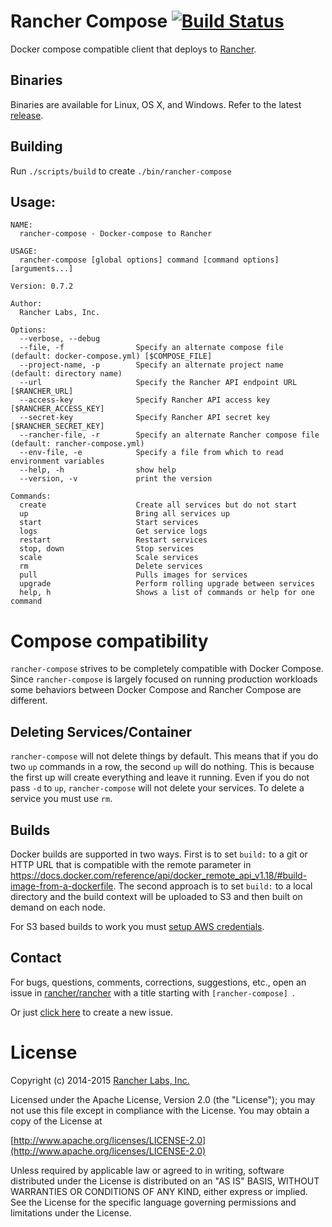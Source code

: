 # Rancher Compose [![Build Status](http://ci.rancher.io/api/badge/github.com/rancher/rancher-compose/status.svg?branch=master)](http://ci.rancher.io/github.com/rancher/rancher-compose)

Docker compose compatible client that deploys to [Rancher](https://github.com/rancher/rancher).

## Binaries

Binaries are available for Linux, OS X, and Windows. Refer to the latest [release](https://github.com/rancher/rancher-compose/releases).

## Building
Run `./scripts/build` to create `./bin/rancher-compose`

## Usage:

```
NAME:
  rancher-compose - Docker-compose to Rancher

USAGE:
  rancher-compose [global options] command [command options] [arguments...]

Version: 0.7.2

Author:
  Rancher Labs, Inc.

Options:
  --verbose, --debug
  --file, -f				Specify an alternate compose file (default: docker-compose.yml) [$COMPOSE_FILE]
  --project-name, -p 		Specify an alternate project name (default: directory name)
  --url 					Specify the Rancher API endpoint URL [$RANCHER_URL]
  --access-key 				Specify Rancher API access key [$RANCHER_ACCESS_KEY]
  --secret-key 				Specify Rancher API secret key [$RANCHER_SECRET_KEY]
  --rancher-file, -r 		Specify an alternate Rancher compose file (default: rancher-compose.yml)
  --env-file, -e 			Specify a file from which to read environment variables
  --help, -h				show help
  --version, -v				print the version

Commands:
  create					Create all services but do not start
  up						Bring all services up
  start						Start services
  logs						Get service logs
  restart					Restart services
  stop, down				Stop services
  scale						Scale services
  rm						Delete services
  pull						Pulls images for services
  upgrade					Perform rolling upgrade between services
  help, h					Shows a list of commands or help for one command
```

# Compose compatibility

`rancher-compose` strives to be completely compatible with Docker Compose.  Since `rancher-compose` is largely focused
on running production workloads some behaviors between Docker Compose and Rancher Compose are different.

## Deleting Services/Container

`rancher-compose` will not delete things by default.  This means that if you do two `up` commands in a row, the second `up` will
do nothing.  This is because the first up will create everything and leave it running.  Even if you do not pass `-d` to `up`,
`rancher-compose` will not delete your services.  To delete a service you must use `rm`.

## Builds

Docker builds are supported in two ways.  First is to set `build:` to a git or HTTP URL that is compatible with the remote parameter in https://docs.docker.com/reference/api/docker_remote_api_v1.18/#build-image-from-a-dockerfile.  The second approach is to set `build:` to a local directory and the build context will be uploaded to S3 and then built on demand on each node.

For S3 based builds to work you must [setup AWS credentials](https://github.com/aws/aws-sdk-go/#configuring-credentials).


## Contact
For bugs, questions, comments, corrections, suggestions, etc., open an issue in
 [rancher/rancher](//github.com/rancher/rancher/issues) with a title starting with `[rancher-compose] `.

Or just [click here](//github.com/rancher/rancher/issues/new?title=%5Brancher-compose%5D%20) to create a new issue.

# License
Copyright (c) 2014-2015 [Rancher Labs, Inc.](http://rancher.com)

Licensed under the Apache License, Version 2.0 (the "License");
you may not use this file except in compliance with the License.
You may obtain a copy of the License at

[http://www.apache.org/licenses/LICENSE-2.0](http://www.apache.org/licenses/LICENSE-2.0)

Unless required by applicable law or agreed to in writing, software
distributed under the License is distributed on an "AS IS" BASIS,
WITHOUT WARRANTIES OR CONDITIONS OF ANY KIND, either express or implied.
See the License for the specific language governing permissions and
limitations under the License.

